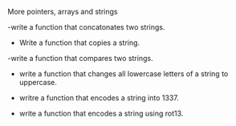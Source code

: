 More pointers, arrays and strings

-write a function that concatonates two strings.

- Write a function that copies a string.

-write a function that compares two strings.

- write a function that changes all lowercase letters of a string to uppercase.

- writre a function that encodes a string into 1337.

- write a function that encodes a string using rot13.
